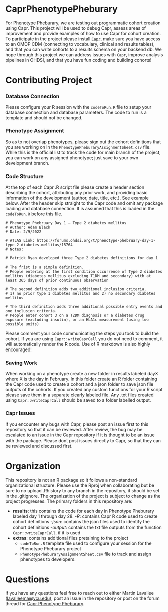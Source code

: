 # CaprPhenotypePheburary


For Phenotype Pheburary, we are testing out programmatic cohort creation using Capr. This project will be used to debug Capr, assess areas of improvement and provide examples of how to use Capr for cohort creation. To participate in the project please install [`Capr`](https://github.com/OHDSI/Capr), make sure you have access to an OMOP CDM (connecting to vocabulary, clinical and results tables), and that you can write cohorts to a results schema on your backend db. We hope through this project we can address issues with `Capr`, improve analysis pipelines in OHDSI, and that you have fun coding and building cohorts!


# Contributing Project

### Database Connection
Please configure your R session with the `codeToRun.R` file to setup your database connection and database parameters. The code to run is a template and should not be changed. 

### Phenotype Assignment
So as to not overlap phenotypes, please sign out the cohort definitions that you are working on in the `PhenotypePheburaryAssignmentSheet.csv` file. While this is the official list to track the code for main branch of the project, you can work on any assigned phenotype; just save to your own development branch. 

### Code Structure

At the top of each Capr .R script file please create a header section describing the cohort, attributing any prior work, and providing basic information of the development (author, date, title, etc.). See example below. After the header skip straight to the Capr code and omit any package loading and database connection. It is assumed that this is loaded in the `codeToRun.R` before this file. 

```
# Phenotype Phebruary Day 1 – Type 2 diabetes mellitus
# Author: Adam Black
# Date: 2/9/2022

# ATLAS Link: https://forums.ohdsi.org/t/phenotype-phebruary-day-1-type-2-diabetes-mellitus/15764
# Notes: 

# Patrick Ryan developed three Type 2 diabetes definitions for day 1

# The frist is a simple definition.
# People entering at the first condition occurrence of Type 2 diabetes mellitus (diabetes mellitus excluding T1DM and secondary) with at least 365 days of prior continuous observation

# The second definition adds two additional inclusion criteria.
# 1) no prior type 1 diabetes mellitus and 2) no secondary diabetes mellitus

# The third definition adds three additional possible entry events and one inclusion criteria.
# People enter cohort 3 on a T2DM diagnosis or a diabetes drug exposure (excluding insulin), or an HbA1c measurement (using two possible units)

```

Please comment your code communicating the steps you took to build the cohort. If you are using `Capr::writeCaprCall` you do not need to comment, it will automatically render the R code. Use of R markdown is also highly encouraged!

### Saving Work 
When working on a phenotype create a new folder in results labeled dayX where X is the day in February. In this folder create an R folder containing the Capr code used to create a cohort and a json folder to save json file outputs of the cohorts. If you created any custom functions for your R script please save them in a separate clearly labeled file. Any .txt files created using `Capr::writeCaprCall` should be saved to a folder labelled output. 

### Capr Issues 
If you encounter any bugs with Capr, please post an issue first to this repository so that it can be reviewed. After review, the bug may be escalated to an issue in the Capr repository if it is thought to be an issue with the package. Please dont post issues directly to Capr, so that they can be reviewed and discussed first. 


# Organization

This repository is not an R package so it follows a non-standard organizational structure. Please use the Rproj when collaborating but be sure to no upload .Rhistory to any branch in the repository, it should be set in the .gitignore. The organization of the project is subject to change as the project progresses.  The primary folders in this repository are: 

- **results**: this contains the code for each day in Phenotype Pheburary labeled day 1 through day 28.
  -*R*: contains Capr R code used to create cohort definitions
  -*json*: contains the json files used to identify the cohort definitions
  -*output*: contains the txt file outputs from the function `Capr::writeCaprCall`, if it is used
- **extras**: contains additional files pretaining to the project
  - `codeToRun.R` template file used to configure your session for the Phenotype Pheburary project
  - `PhenotypePheburaryAssignmentSheet.csv` file to track and assign phenotypes to developers.


# Questions

If you have any questions feel free to reach out to either Martin Lavallee (lavalleema@vcu.edu), post an issue in the repository or post on the forum thread for [Capr Phenotype Pheburary](https://forums.ohdsi.org/t/phenotype-phebruary-capr-style). 


